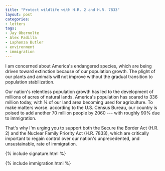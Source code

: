 ```yaml
---
title: "Protect wildlife with H.R. 2 and H.R. 7833"
layout: post
categories:
- letters
tags:
- Jay Obernolte
- Alex Padilla
- Laphonza Butler
- environment
- immigration
---
```


I am concerned about America's endangered species, which are being driven toward extinction because of our population growth. The plight of our plants and animals will not improve without the gradual transition to population stabilization.

Our nation's relentless population growth has led to the development of millions of acres of natural lands. America's population has soared to 336 million today, with ¾ of our land area becoming used for agriculture. To make matters worse. according to the U.S. Census Bureau, our country is poised to add another 70 million people by 2060 --- with roughly 90% due to immigration.

That's why I'm urging you to support both the Secure the Border Act (H.R. 2) and the Nuclear Family Priority Act (H.R. 7833), which are critically important to regain control over our nation's unprecedented, and unsustainable, rate of immigration.

{% include signature.html %}

{% include immigration.html %}

